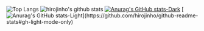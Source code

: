 
![Top Langs](https://github-readme-stats-hirojinhos-projects.vercel.app/api?username=hirojinho&count_private=true&show_icons=true&theme=onedark) ![hirojinho's github stats](https://github-readme-stats.vercel.app/api?username=hirojinho&count_private=true&show_icons=true&theme=onedark)
[![Anurag's GitHub stats-Dark](https://github-readme-stats.vercel.app/api?username=hirojinho&show_icons=true&theme=dark#gh-dark-mode-only)](https://github.com/hirojinho/github-readme-stats#gh-dark-mode-only)
[![Anurag's GitHub stats-Light]([https://github-readme-stats.vercel.app/api?username=hirojinho&show_icons=true&theme=default#gh-light-mode-only](https://github-readme-stats-hirojinhos-projects.vercel.app/))](https://github.com/hirojinho/github-readme-stats#gh-light-mode-only)
